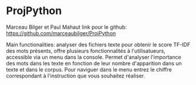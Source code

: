 # ProjPython
Marceau Bilger et Paul Mahaut
link pour le github: https://github.com/marceaubilger/ProjPython

Main functionalities:
analyser des fichiers texte pour obtenir le score TF-IDF des mots présents, offre plusieurs fonctionnalités à l'utilisatueurs, accessible via un menu dans la console.
Permet d'analyser l'importance des mots dans les texte en fonction de leur nombre d'apparition dans un texte et dans le corpus.
Pour naviguer dans le menu entrez le chiffre correspondant à l'instruction que vous souhaitez réaliser.
